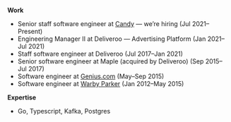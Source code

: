 **Work**
* Senior staff software engineer at [Candy](https://candy.com) — we’re hiring (Jul 2021–Present)
* Engineering Manager II at Deliveroo — Advertising Platform (Jan 2021–Jul 2021)
* Staff software engineer at Deliveroo (Jul 2017–Jan 2021)
* Senior software engineer at Maple (acquired by Deliveroo) (Sep 2015–Jul 2017)
* Software engineer at [Genius.com](https://genius.com) (May–Sep 2015)
* Software engineer at [Warby Parker](https://warbyparker.com) (Jan 2012–May 2015)

**Expertise**
* Go, Typescript, Kafka, Postgres
